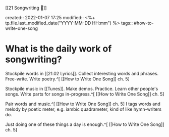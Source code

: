 [[21 Songwriting 🎵]]

created:: 2022-01-07 17:25
modified:: <%+ tp.file.last_modified_date("YYYY-MM-DD HH:mm") %>
tags:: #how-to-write-one-song 

# What is the daily work of songwriting?
Stockpile words in [[21.02 Lyrics]]. Collect interesting words and phrases. Free-write. Write poetry.^[ [[How to Write One Song]] ch. 5]

Stockpile music in [[Tunes]]. Make demos. Practice. Learn other people's songs. Write parts for songs in-progress.^[ [[How to Write One Song]] ch. 5]

Pair words and music.^[ [[How to Write One Song]] ch. 5] I tags words and melody by poetic meter, e.g. iambic quadrameter, kind of like hymn-writers do.

Just doing one of these things a day is enough.^[ [[How to Write One Song]] ch. 5]